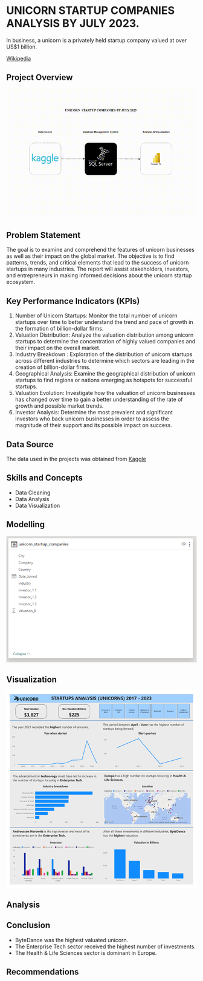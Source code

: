 # UNICORN STARTUP COMPANIES ANALYSIS BY JULY 2023.

In business, a unicorn is a privately held startup company valued at over US$1 billion. 

[Wikipedia](https://en.wikipedia.org/wiki/Unicorn_(finance))

## Project Overview

![Project Overview](Unicorn_startup_companies.gif)

## Problem Statement
The goal is to examine and comprehend the features of unicorn businesses as well as their impact on the global market. The objective is to find patterns, trends, and critical elements that lead to the success of unicorn startups in many industries. The report will assist stakeholders, investors, and entrepreneurs in making informed decisions about the unicorn startup ecosystem.

## Key Performance Indicators (KPIs)
1. Number of Unicorn Startups: Monitor the total number of unicorn startups over time to better understand the trend and pace of growth in the formation of billion-dollar firms.
2. Valuation Distribution: Analyze the valuation distribution among unicorn startups to determine the concentration of highly valued companies and their impact on the overall market.
3. Industry Breakdown : Exploration of the distribution of unicorn startups across different industries to determine which sectors are leading in the creation of billion-dollar firms.
4. Geographical Analysis: Examine the geographical distribution of unicorn startups to find regions or nations emerging as hotspots for successful startups.
5. Valuation Evolution: Investigate how the valuation of unicorn businesses has changed over time to gain a better understanding of the rate of growth and possible market trends.
6. Investor Analysis: Determine the most prevalent and significant investors who back unicorn businesses in order to assess the magnitude of their support and its possible impact on success.

## Data Source
The data used in the projects was obtained from [Kaggle](https://www.kaggle.com/datasets/ramjasmaurya/unicorn-startups)
## Skills and Concepts
* Data Cleaning
* Data Analysis
* Data Visualization
## Modelling
![](https://github.com/Samuel-Njoroge/unicorn-startups-analysis/blob/main/data_modell.PNG)
## Visualization
![](https://github.com/Samuel-Njoroge/unicorn-startups-analysis/blob/main/unicorn_startups_analysis_dashboard%20(2).jpg)
## Analysis

## Conclusion
* ByteDance was the highest valuated unicorn.
* The Enterprise Tech sector received the highest number of investments.
* The Health & Life Sciences sector is dominant in Europe.
## Recommendations
